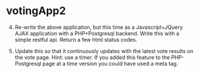 # votingApp2

4. Re-write the above application, but this time as a Javascript+JQuery AJAX application with a PHP+Postgresql backend. Write this with a simple restful api. Return a few html status codes.

5. Update this so that it continuously updates with the latest vote results on the vote page. Hint: use a timer. If you added this feature to the PHP-Postgresql page at a time version you could have used a meta tag.